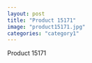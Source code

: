 ```yaml
---
layout: post
title: "Product 15171"
image: "product15171.jpg"
categories: "category1"
---
```

Product 15171

